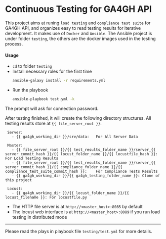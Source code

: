 # Continuous Testing for GA4GH APIThis project aims at runing `load testing` and `compliance test suite` for GA4GH API, and organizes easy to read testing results for iterative development. It makes use of `Docker` and `Ansible`. The Ansible project is under folder `testing`, the others are the docker images used in the testing process.#### Usage- `cd` to folder `testing`- Install necessary roles for the first time     ```bash     ansible-galaxy install -r requirements.yml     ```- Run the playbook     ```bash     ansible-playbook test.yml -k     ```The prompt will ask for connection password. After testing finished, it will create the following directory structures. All testing results store at `{{ file_server_root }}`.``` Server:   - {{ ga4gh_working_dir }}/srv/data:   For All Server Data Master:   - {{ file_server_root }}/{{ test_results_folder_name }}/server_{{ server_commit_hash }}/{{ locust_folder_name }}/{{ locustfile_hash }}:    For Load Testing Results   - {{ file_server_root }}/{{ test_results_folder_name }}/server_{{ server_commit_hash }}/{{ compliance_folder_name }}/{{ compliance_test_suite_commit_hash }}:    For Compliance Tests Results   - {{ ga4gh_working_dir }}/{{ ga4gh_testing_folder_name }}: Clone of this project Locust:   - {{ ga4gh_working_dir }}/{{ locust_folder_name }}/{{ locust_filename }}: For locustfile.py```- The HTTP file server is at `http://<master_host>:8085` by default- The locust web interface is at `http://<master_host>:8089` if you run load testing in distributed mode---Please read the plays in playbook file `testing/test.yml` for more details.
